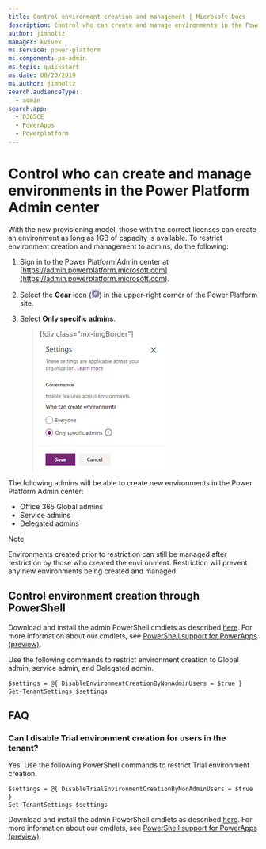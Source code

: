 ```yaml
---
title: Control environment creation and management | Microsoft Docs
description: Control who can create and manage environments in the Power Platform Admin center
author: jimholtz
manager: kvivek
ms.service: power-platform
ms.component: pa-admin
ms.topic: quickstart
ms.date: 08/20/2019
ms.author: jimholtz
search.audienceType: 
  - admin
search.app: 
  - D365CE
  - PowerApps
  - Powerplatform
---
```


# Control who can create and manage environments in the Power Platform Admin center 

With the new provisioning model, those with the correct licenses can create an environment as long as 1GB of capacity is available. To restrict environment creation and management to admins, do the following:

1. Sign in to the Power Platform Admin center at [https://admin.powerplatform.microsoft.com](https://admin.powerplatform.microsoft.com).
2. Select the **Gear** icon (![Gear icon](media/selection-rule-gear-button.png)) in the upper-right corner of the Power Platform site.
3. Select **Only specific admins**.

   > [!div class="mx-imgBorder"] 
   > ![](./media/governance-setting.png "Specify Global admins")

The following admins will be able to create new environments in the Power Platform Admin center:

- Office 365 Global admins
- Service admins
- Delegated admins

> [!NOTE]
> Environments created prior to restriction can still be managed after restriction by those who created the environment. Restriction will prevent any new environments being created and managed. 

## Control environment creation through PowerShell

Download and install the admin PowerShell cmdlets as described [here](https://www.powershellgallery.com/packages/Microsoft.PowerApps.Administration.PowerShell/2.0.1). For more information about our cmdlets, see [PowerShell support for PowerApps (preview)](powerapps-powershell.md).

Use the following commands to restrict environment creation to Global admin, service admin, and Delegated admin. 

```
$settings = @{ DisableEnvironmentCreationByNonAdminUsers = $true }
Set-TenantSettings $settings
```

## FAQ

### Can I disable Trial environment creation for users in the tenant?
Yes. Use the following PowerShell commands to restrict Trial environment creation.

```
$settings = @{ DisableTrialEnvironmentCreationByNonAdminUsers = $true }
Set-TenantSettings $settings
```

Download and install the admin PowerShell cmdlets as described [here](https://www.powershellgallery.com/packages/Microsoft.PowerApps.Administration.PowerShell/2.0.1). For more information about our cmdlets, see [PowerShell support for PowerApps (preview)](powerapps-powershell.md).


